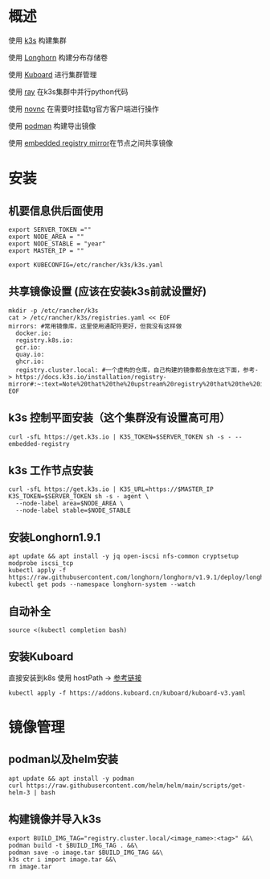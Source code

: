 # 概述

使用 [k3s](https://k3s.io) 构建集群

使用 [Longhorn](https://longhorn.io) 构建分布存储卷

使用 [Kuboard](https://kuboard.cn/) 进行集群管理

使用 [ray](https://docs.ray.io/en/latest/cluster/kubernetes/index.html) 在k3s集群中并行python代码

使用 [novnc](https://novnc.com/info.html) 在需要时挂载tg官方客户端进行操作

使用 [podman](https://podman.io/) 构建导出镜像

使用 [embedded registry mirror](https://docs.k3s.io/installation/registry-mirror)在节点之间共享镜像



# 安装



## 机要信息供后面使用
```shell
export SERVER_TOKEN =""
export NODE_AREA = ""
export NODE_STABLE = "year"
export MASTER_IP = ""

export KUBECONFIG=/etc/rancher/k3s/k3s.yaml

```


## 共享镜像设置 (应该在安装k3s前就设置好)

```shell
mkdir -p /etc/rancher/k3s
cat > /etc/rancher/k3s/registries.yaml << EOF
mirrors: #常用镜像库，这里使用通配符更好，但我没有这样做
  docker.io:
  registry.k8s.io:
  gcr.io:
  quay.io:
  ghcr.io:
  registry.cluster.local: #一个虚构的仓库，自己构建的镜像都会放在这下面，参考-> https://docs.k3s.io/installation/registry-mirror#:~:text=Note%20that%20the%20upstream%20registry%20that%20the%20images%20appear%20to%20come%20from%20does%20not%20actually%20have%20to%20exist%20or%20be%20reachable.
EOF
```


## k3s 控制平面安装（这个集群没有设置高可用）

```shell
curl -sfL https://get.k3s.io | K3S_TOKEN=$SERVER_TOKEN sh -s - --embedded-registry
```



## k3s 工作节点安装

```shell
curl -sfL https://get.k3s.io | K3S_URL=https://$MASTER_IP K3S_TOKEN=$SERVER_TOKEN sh -s - agent \
  --node-label area=$NODE_AREA \
  --node-label stable=$NODE_STABLE
```



## 安装Longhorn1.9.1

```shell
apt update && apt install -y jq open-iscsi nfs-common cryptsetup
modprobe iscsi_tcp
kubectl apply -f https://raw.githubusercontent.com/longhorn/longhorn/v1.9.1/deploy/longhorn.yaml
kubectl get pods --namespace longhorn-system --watch
```



## 自动补全

```shell
source <(kubectl completion bash)
```



## 安装Kuboard

直接安装到k8s 使用 hostPath -> [参考链接](#https://kuboard.cn/install/v3/install-in-k8s.html#%E6%96%B9%E6%B3%95%E4%B8%80-%E4%BD%BF%E7%94%A8-hostpath-%E6%8F%90%E4%BE%9B%E6%8C%81%E4%B9%85%E5%8C%96)

```shell
kubectl apply -f https://addons.kuboard.cn/kuboard/kuboard-v3.yaml
```



# 镜像管理



## podman以及helm安装

```shell
apt update && apt install -y podman
curl https://raw.githubusercontent.com/helm/helm/main/scripts/get-helm-3 | bash
```



## 构建镜像并导入k3s

```shell
export BUILD_IMG_TAG="registry.cluster.local/<image_name>:<tag>" &&\
podman build -t $BUILD_IMG_TAG . &&\
podman save -o image.tar $BUILD_IMG_TAG &&\
k3s ctr i import image.tar &&\
rm image.tar
```

